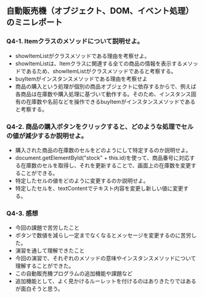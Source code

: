 ## 自動販売機（オブジェクト、DOM、イベント処理）のミニレポート
### Q4-1. Itemクラスのメソッドについて説明せよ。
* showItemListがクラスメソッドである理由を考察せよ。
* showItemListは、Itemクラスに関連する全ての商品の情報を表示するメソッドであるため、showItemListがクラスメソッドであると考察する。
* buyItemがインスタンスメソッドである理由を考察せよ
* 商品の購入という処理が個別の商品オブジェクトに依存するからで、例えば各商品は在庫数や購入処理に基づいて動作する。そのため、インスタンス固有の在庫数や名前などを操作できるbuyItemがインスタンスメソッドであると考察する。
### Q4-2. 商品の購入ボタンをクリックすると、どのような処理でセルの値が減少するか説明せよ。
* 購入された商品の在庫数のセルをどのようにして特定するのか説明せよ。
* document.getElementById("stock" + this.id)を使って、商品番号に対応する在庫数のセルを取得し、それを更新することで、画面上の在庫数を変更することができる。
* 特定したセルの値をどのように変更するのか説明せよ。
* 特定したセルを、textContentでテキスト内容を変更し新しい値に変更する。
### Q4-3. 感想
* 今回の課題で苦労したこと
* ボタンで数値を減らし一定までなくなるとメッセージを変更するのに苦労した。
* 演習を通して理解できたこと
* 今回の演習で、それぞれのメソッドの意味やインスタンスメソッドについて理解することができた。
* この自動販売機プログラムの追加機能や課題など
* 追加機能として、よく見かけるルーレットを付けるのはありきたりではあるが面白そうと思う。

